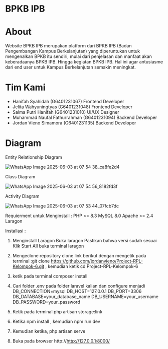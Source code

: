 # BPKB IPB
# About
Website BPKB IPB merupakan platform dari BPKB IPB (Badan Pengembangan Kampus Berkelanjutan) yang diperuntukan untuk mengenalkan BPKB itu sendiri, mulai dari penjelasan dan manfaat akan keberadaanya BPKB IPB. Hingga kegiatan BPKB IPB. Hal ini agar antusiasme dari end user untuk Kampus Berkelanjutan semakin meningkat.

# Tim Kami
- Hanifah Syahidah (G6401231067) Frontend Developer
- Jelita Wahyuningtyas (G6401231048) Frontend Developer
- Salma Putri Hanifah (G6401231010) UI/UX Designer
- Muhammad Naufal Fathurrahman (G6401231094) Backend Developer
- Jordan Vieno Simamora (G6401231135) Backend Developer

# Diagram
Entity Relationship Diagram


![WhatsApp Image 2025-06-03 at 07 54 38_ca8fe2d4](https://github.com/user-attachments/assets/baff4984-4d16-45db-8922-f7b2ab07eab9)


Class Diagram


![WhatsApp Image 2025-06-03 at 07 54 56_8182fd3f](https://github.com/user-attachments/assets/11020c28-952c-461a-804c-3620c430d8be)



Activity Diagram



![WhatsApp Image 2025-06-03 at 07 53 44_07fcb7dc](https://github.com/user-attachments/assets/7863e0d6-5bd8-44c4-ac29-684caa50e304)

Requierment untuk Menginstall :
PHP >= 8.3
MySQL 8.0
Apache >= 2.4
Laragon

Installasi :
1. Menginstall Laragon 
Buka laragon
Pastikan bahwa versi sudah sesuai
Klik Start All
buka terminal laragon

2. Mengeclone repository
clone link berikut dengan mengetik pada terminal :git clone https://github.com/jordanvieno/Project-RPL-Kelompok-6.git , 
kemudian ketik cd Project-RPL-Kelompok-6

3. ketik pada terminal composer install
4. Cari folder .env pada folder laravel kalian dan configure menjadi
    DB_CONNECTION=mysql
    DB_HOST=127.0.0.1
    DB_PORT=3306
    DB_DATABASE=your_database_name
    DB_USERNAME=your_username
    DB_PASSWORD=your_password

5. Ketik pada terminal php artisan storage:link
6. Ketika npm install , kemudian npm run dev
7. Kemudian ketika, php artisan serve
8. Buka pada browser http://http://127.0.0.1:8000/



